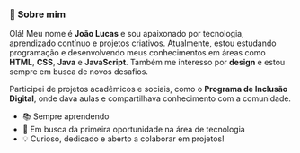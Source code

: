 ### 👋 Sobre mim

Olá! Meu nome é **João Lucas** e sou apaixonado por tecnologia, aprendizado contínuo e projetos criativos.
Atualmente, estou estudando programação e desenvolvendo meus conhecimentos em áreas como **HTML**, **CSS**, **Java** e **JavaScript**. Também me interesso por **design** e estou sempre em busca de novos desafios.

Participei de projetos acadêmicos e sociais, como o **Programa de Inclusão Digital**, onde dava aulas e compartilhava conhecimento com a comunidade. 
- 📚 Sempre aprendendo  
- 🚀 Em busca da primeira oportunidade na área de tecnologia  
- 💡 Curioso, dedicado e aberto a colaborar em projetos!
